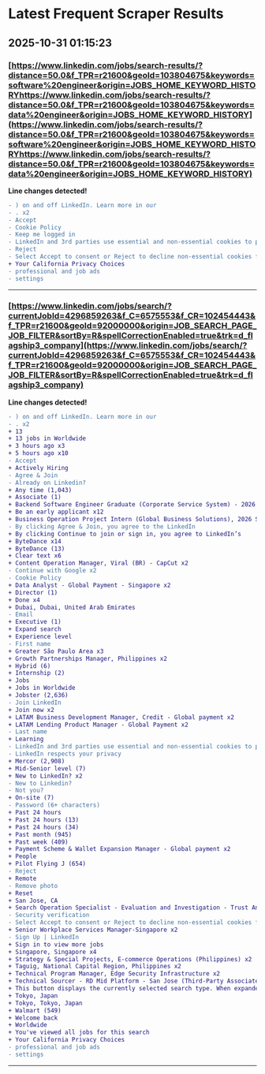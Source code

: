 # Latest Frequent Scraper Results

## 2025-10-31 01:15:23

### [https://www.linkedin.com/jobs/search-results/?distance=50.0&f_TPR=r21600&geoId=103804675&keywords=software%20engineer&origin=JOBS_HOME_KEYWORD_HISTORYhttps://www.linkedin.com/jobs/search-results/?distance=50.0&f_TPR=r21600&geoId=103804675&keywords=data%20engineer&origin=JOBS_HOME_KEYWORD_HISTORY](https://www.linkedin.com/jobs/search-results/?distance=50.0&f_TPR=r21600&geoId=103804675&keywords=software%20engineer&origin=JOBS_HOME_KEYWORD_HISTORYhttps://www.linkedin.com/jobs/search-results/?distance=50.0&f_TPR=r21600&geoId=103804675&keywords=data%20engineer&origin=JOBS_HOME_KEYWORD_HISTORY)

**Line changes detected!**

```diff
- ) on and off LinkedIn. Learn more in our
- . x2
- Accept
- Cookie Policy
- Keep me logged in
- LinkedIn and 3rd parties use essential and non-essential cookies to provide, secure, analyze and improve our Services, and to show you relevant ads (including
- Reject
- Select Accept to consent or Reject to decline non-essential cookies for this use. You can update your choices at any time in your
+ Your California Privacy Choices
- professional and job ads
- settings
```

---
### [https://www.linkedin.com/jobs/search/?currentJobId=4296859263&f_C=6575553&f_CR=102454443&f_TPR=r21600&geoId=92000000&origin=JOB_SEARCH_PAGE_JOB_FILTER&sortBy=R&spellCorrectionEnabled=true&trk=d_flagship3_company](https://www.linkedin.com/jobs/search/?currentJobId=4296859263&f_C=6575553&f_CR=102454443&f_TPR=r21600&geoId=92000000&origin=JOB_SEARCH_PAGE_JOB_FILTER&sortBy=R&spellCorrectionEnabled=true&trk=d_flagship3_company)

**Line changes detected!**

```diff
- ) on and off LinkedIn. Learn more in our
- . x2
+ 13
+ 13 jobs in Worldwide
+ 3 hours ago x3
+ 5 hours ago x10
- Accept
+ Actively Hiring
- Agree & Join
- Already on Linkedin?
+ Any time (1,043)
+ Associate (1)
+ Backend Software Engineer Graduate (Corporate Service System) - 2026 Start (BS/MS) x2
+ Be an early applicant x12
+ Business Operation Project Intern (Global Business Solutions), 2026 Start (BS/MS) x2
- By clicking Agree & Join, you agree to the LinkedIn
+ By clicking Continue to join or sign in, you agree to LinkedIn’s
+ ByteDance x14
+ ByteDance (13)
+ Clear text x6
+ Content Operation Manager, Viral (BR) - CapCut x2
- Continue with Google x2
- Cookie Policy
+ Data Analyst - Global Payment - Singapore x2
+ Director (1)
+ Done x4
+ Dubai, Dubai, United Arab Emirates
- Email
+ Executive (1)
+ Expand search
+ Experience level
- First name
+ Greater São Paulo Area x3
+ Growth Partnerships Manager, Philippines x2
+ Hybrid (6)
+ Internship (2)
+ Jobs
+ Jobs in Worldwide
+ Jobster (2,636)
- Join LinkedIn
+ Join now x2
+ LATAM Business Development Manager, Credit - Global payment x2
+ LATAM Lending Product Manager - Global Payment x2
- Last name
+ Learning
- LinkedIn and 3rd parties use essential and non-essential cookies to provide, secure, analyze and improve our Services, and to show you relevant ads (including
- LinkedIn respects your privacy
+ Mercor (2,908)
+ Mid-Senior level (7)
+ New to LinkedIn? x2
- New to Linkedin?
- Not you?
+ On-site (7)
- Password (6+ characters)
+ Past 24 hours
+ Past 24 hours (13)
+ Past 24 hours (34)
+ Past month (945)
+ Past week (409)
+ Payment Scheme & Wallet Expansion Manager - Global payment x2
+ People
+ Pilot Flying J (654)
- Reject
+ Remote
- Remove photo
+ Reset
+ San Jose, CA
+ Search Operation Specialist - Evaluation and Investigation - Trust And Safety  -Japan x2
- Security verification
- Select Accept to consent or Reject to decline non-essential cookies for this use. You can update your choices at any time in your
+ Senior Workplace Services Manager-Singapore x2
- Sign Up | LinkedIn
+ Sign in to view more jobs
+ Singapore, Singapore x4
+ Strategy & Special Projects, E-commerce Operations (Philippines) x2
+ Taguig, National Capital Region, Philippines x2
+ Technical Program Manager, Edge Security Infrastructure x2
+ Technical Sourcer - RD Mid Platform - San Jose (Third-Party Associate) x2
+ This button displays the currently selected search type. When expanded it provides a list of search options that will switch the search inputs to match the current selection.
+ Tokyo, Japan
+ Tokyo, Tokyo, Japan
+ Walmart (549)
+ Welcome back
+ Worldwide
+ You've viewed all jobs for this search
+ Your California Privacy Choices
- professional and job ads
- settings
```

---

